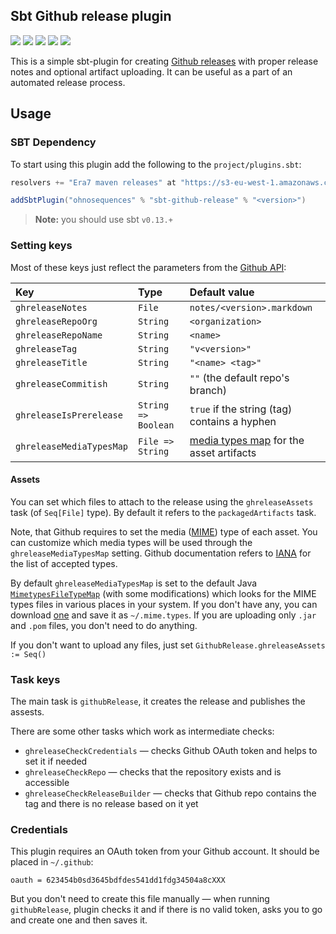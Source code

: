 ## Sbt Github release plugin

[![](https://travis-ci.org/ohnosequences/sbt-github-release.svg?branch=master)](https://travis-ci.org/ohnosequences/sbt-github-release)
[![](https://img.shields.io/codacy/811d530bf7d548ed8bcbb506f7490bef.svg)](https://www.codacy.com/app/ohnosequences/sbt-github-release)
[![](http://github-release-version.herokuapp.com/github/ohnosequences/sbsbt-github-release/release.svg)](https://github.com/ohnosequences/sbt-github-release/releases/latest)
[![](https://img.shields.io/badge/license-AGPLv3-blue.svg)](https://tldrlegal.com/license/gnu-affero-general-public-license-v3-%28agpl-3.0%29)
[![](https://img.shields.io/badge/contact-gitter_chat-dd1054.svg)](https://gitter.im/ohnosequences/sbt-github-release)

This is a simple sbt-plugin for creating [Github releases](https://github.com/blog/1547-release-your-software) with proper release notes and optional artifact uploading. It can be useful as a part of an automated release process.


## Usage

### SBT Dependency

To start using this plugin add the following to the `project/plugins.sbt`:

```scala
resolvers += "Era7 maven releases" at "https://s3-eu-west-1.amazonaws.com/releases.era7.com"

addSbtPlugin("ohnosequences" % "sbt-github-release" % "<version>")
```

> **Note:** you should use sbt `v0.13.+`


### Setting keys

Most of these keys just reflect the parameters from the [Github API](http://developer.github.com/v3/repos/releases/#create-a-release):

| Key                      | Type                | Default value                                      |
|:-------------------------|:--------------------|:---------------------------------------------------|
| `ghreleaseNotes`         | `File`              | `notes/<version>.markdown`                         |
| `ghreleaseRepoOrg`       | `String`            | `<organization>`                                   |
| `ghreleaseRepoName`      | `String`            | `<name>`                                           |
| `ghreleaseTag`           | `String`            | `"v<version>"`                                     |
| `ghreleaseTitle`         | `String`            | `"<name> <tag>"`                                   |
| `ghreleaseCommitish`     | `String`            | `""` (the default repo's branch)                   |
| `ghreleaseIsPrerelease`  | `String => Boolean` | `true` if the string (tag) contains a hyphen       |
| `ghreleaseMediaTypesMap` | `File => String`    | [media types map](#assets) for the asset artifacts |


#### Assets

You can set which files to attach to the release using the `ghreleaseAssets` task (of `Seq[File]` type). By default it refers to the `packagedArtifacts` task.

Note, that Github requires to set the media ([MIME](https://en.wikipedia.org/wiki/Media_type)) type of each asset. You can customize which media types will be used through the `ghreleaseMediaTypesMap` setting. Github documentation refers to [IANA](https://www.iana.org/assignments/media-types/media-types.xhtml) for the list of accepted types.

By default `ghreleaseMediaTypesMap` is set to the default Java [`MimetypesFileTypeMap`](https://docs.oracle.com/javase/8/docs/api/javax/activation/MimetypesFileTypeMap.html) (with some modifications) which looks for the MIME types files in various places in your system. If you don't have any, you can download [one](http://svn.apache.org/viewvc/httpd/httpd/trunk/docs/conf/mime.types?view=co) and save it as `~/.mime.types`. If you are uploading only `.jar` and `.pom` files, you don't need to do anything.

If you don't want to upload any files, just set `GithubRelease.ghreleaseAssets := Seq()`


### Task keys

The main task is `githubRelease`, it creates the release and publishes the assests.

There are some other tasks which work as intermediate checks:

* `ghreleaseCheckCredentials` — checks Github OAuth token and helps to set it if needed
* `ghreleaseCheckRepo` — checks that the repository exists and is accessible
* `ghreleaseCheckReleaseBuilder` — checks that Github repo contains the tag and there is no release based on it yet


### Credentials

This plugin requires an OAuth token from your Github account. It should be placed in `~/.github`:

```
oauth = 623454b0sd3645bdfdes541dd1fdg34504a8cXXX
```

But you don't need to create this file manually — when running `githubRelease`, plugin checks it and if there is no valid token, asks you to go and create one and then saves it.

<!--
### Integration with sbt-release

See how it's done in the [nice-sbt-settings](https://github.com/ohnosequences/nice-sbt-settings/blob/master/src/main/scala/ReleaseSettings.scala#L277-L290) plugin for an example.
 -->

